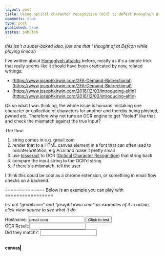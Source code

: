 ```yaml
---
layout: post
title: Using optical character recognition (OCR) to defeat Homoglyph attacks 
comments: true
type: post
published: true
status: publish
---
```


_this isn't a super-baked idea, just one that I thought of at Defcon while playing linecon_

I've written about [Homoglyph attacks](https://en.wikipedia.org/wiki/Homoglyph) before, mostly as it's a simple trick that really seems like it should have been eradicated by now, related writings:
- [https://www.josephkirwin.com/2FA-Demand-Bidirectional](https://www.josephkirwin.com/2FA-Demand-Bidirectional)
- [https://www.josephkirwin.com/2016/12/03/introducing-elfin](https://www.josephkirwin.com/2016/12/03/introducing-elfin)

Ok so what I was thinking, the whole issue is humans mistaking one character or collection of characters for another and thereby being phished, pwned etc. Therefore why not tune an OCR engine to get "fooled" like that and check the mismatch against the true input?

The flow:
1. string comes in e.g. grnail.com
2. render that to a HTML canvas element in a font that can often lead to misinterpretation, e.g Arial and make it pretty small
3. use [tesseract](https://opensource.google.com/projects/tesseract) to OCR ([Optical Character Recognition](https://en.wikipedia.org/wiki/Optical_character_recognition)) that string back 
4. compare the input string to the OCR'd string
5. if there's a mismatch, tell the user

I think this could be cool as a chrome extension, or something in email flow checks on a backend.
 
============== Below is an example you can play with =================

_try out "grnail.com" and "josephkirwin.com" as examples of it in action, click view-source to see what it do_

<script src="https://cdnjs.cloudflare.com/ajax/libs/tesseract.js/1.0.10/tesseract.min.js" integrity="sha256-Yg4eYEUSthKzFM/fE68KncKWRSzIRHjTYxGIYdbW90s=" crossorigin="anonymous"></script>

Hostname: <input value="grnail.com" id="hostname" type="text" name="hostname"/>
<button onclick="checkDomain()">Click to test</button><br/>
OCR Result:<input readonly id="ocrResult"/><br/>
Did they match?: <input readonly id="isMatch"/><br/><br/>
<p id="working" style="display:none;">Processing...</p>
<b>canvas</b>
<canvas id="myCanvas" style="border:1px solid #000000;"></canvas>
<script type="text/javascript">
    function checkDomain(){
        var name = document.getElementById("hostname").value;
        var canvas = document.getElementById("myCanvas");
        var ctx = canvas.getContext("2d");
        ctx.clearRect(0, 0, canvas.width, canvas.height);

        document.getElementById("ocrResult").value = "";
        var isMatch = document.getElementById("isMatch");
        isMatch.value = "";
        
        ctx.font = "18px Arial";
        ctx.letterSpacing = "-1px";
        ctx.fillText(name,50,50);

        var working = document.getElementById('working');
        working.style.display="block";

        Tesseract.recognize(canvas,{
            lang: 'eng'
        }).then(function(result){
            working.style.display="none";
            var parsed = result.text.replace(/[\r\n]/g, '').replace(/[\s]/g,'.');
            document.getElementById("ocrResult").value = parsed;

            if (parsed === name){
                isMatch.value = "✅";
            } else {
                isMatch.value = "❌";
            }
        }); 
    };
</script>
